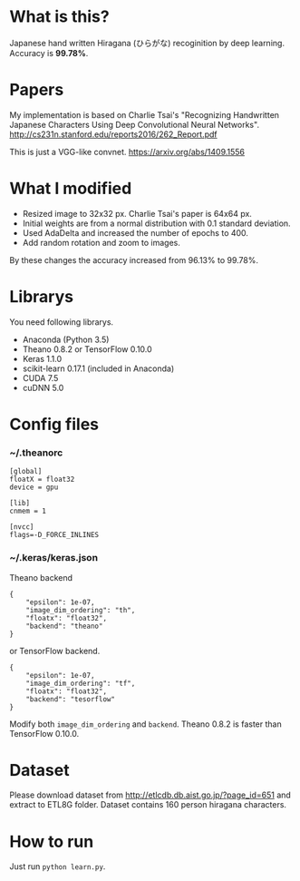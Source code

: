 # What is this?
Japanese hand written Hiragana (ひらがな) recoginition by deep learning. Accuracy is **99.78%**.

# Papers
My implementation is based on Charlie Tsai's "Recognizing Handwritten Japanese Characters Using Deep Convolutional Neural Networks".
http://cs231n.stanford.edu/reports2016/262_Report.pdf

This is just a VGG-like convnet.
https://arxiv.org/abs/1409.1556

# What I modified
- Resized image to 32x32 px. Charlie Tsai's paper is 64x64 px.
- Initial weights are from a normal distribution with 0.1 standard deviation.
- Used AdaDelta and increased the number of epochs to 400.
- Add random rotation and zoom to images.

By these changes the accuracy increased from 96.13% to 99.78%.

# Librarys
You need following librarys.
- Anaconda (Python 3.5)
- Theano 0.8.2 or TensorFlow 0.10.0
- Keras 1.1.0
- scikit-learn 0.17.1 (included in Anaconda)
- CUDA 7.5
- cuDNN 5.0

# Config files
### ~/.theanorc
```
[global]
floatX = float32
device = gpu

[lib]
cnmem = 1

[nvcc]
flags=-D_FORCE_INLINES
```

### ~/.keras/keras.json

Theano backend
```
{
    "epsilon": 1e-07,
    "image_dim_ordering": "th",
    "floatx": "float32",
    "backend": "theano"
}
```
or TensorFlow backend.
```
{
    "epsilon": 1e-07,
    "image_dim_ordering": "tf",
    "floatx": "float32",
    "backend": "tesorflow"
}
```
Modify both ```image_dim_ordering``` and ```backend```.
Theano 0.8.2 is faster than TensorFlow 0.10.0.

# Dataset
Please download dataset from http://etlcdb.db.aist.go.jp/?page_id=651 and extract to ETL8G folder.
Dataset contains 160 person hiragana characters.

# How to run
Just run ```python learn.py```.
